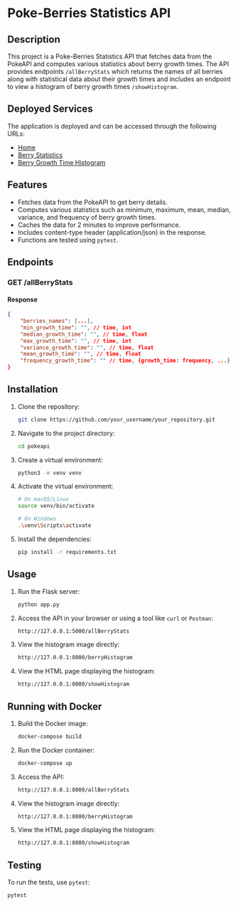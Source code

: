 # Poke-Berries Statistics API


## Description

This project is a Poke-Berries Statistics API that fetches data from the PokeAPI and computes various statistics about berry growth times. The API provides endpoints `/allBerryStats` which returns the names of all berries along with statistical data about their growth times and includes an endpoint to view a histogram of berry growth times `/showHistogram`.

## Deployed Services

The application is deployed and can be accessed through the following URLs:

- [Home](https://dgquintero.pythonanywhere.com/)
- [Berry Statistics](https://dgquintero.pythonanywhere.com/allBerryStats)
- [Berry Growth Time Histogram](https://dgquintero.pythonanywhere.com/showHistogram)

## Features

- Fetches data from the PokeAPI to get berry details.
- Computes various statistics such as minimum, maximum, mean, median, variance, and frequency of berry growth times.
- Caches the data for 2 minutes to improve performance.
- Includes content-type header (application/json) in the response.
- Functions are tested using `pytest`.

## Endpoints

### GET /allBerryStats

#### Response
```json
{
    "berries_names": [...],
    "min_growth_time": "", // time, int
    "median_growth_time": "", // time, float
    "max_growth_time": "", // time, int
    "variance_growth_time": "", // time, float
    "mean_growth_time": "", // time, float
    "frequency_growth_time": "" // time, {growth_time: frequency, ...}
}
````

## Installation

1. Clone the repository:
    ```bash
    git clone https://github.com/your_username/your_repository.git
    ```

2. Navigate to the project directory:
    ```bash
    cd pokeapi
    ```

3. Create a virtual environment:
    ```bash
    python3 -m venv venv
    ```

4. Activate the virtual environment:
    ```bash
    # On macOS/Linux
    source venv/bin/activate

    # On Windows
    .\venv\Scripts\activate
    ```

5. Install the dependencies:
    ```bash
    pip install -r requirements.txt
    ```

## Usage

1. Run the Flask server:
    ```bash
    python app.py
    ```

2. Access the API in your browser or using a tool like `curl` or `Postman`:
    ```bash
    http://127.0.0.1:5000/allBerryStats
    ```

3. View the histogram image directly:
    ```bash
    http://127.0.0.1:8000/berryHistogram
    ```

4. View the HTML page displaying the histogram:
    ```bash
    http://127.0.0.1:8000/showHistogram
    ```

## Running with Docker

1. Build the Docker image:
    ```bash
    docker-compose build
    ```

2. Run the Docker container:
    ```bash
    docker-compose up
    ```

3. Access the API:
    ```bash
    http://127.0.0.1:8000/allBerryStats
    ```

4. View the histogram image directly:
    ```bash
    http://127.0.0.1:8000/berryHistogram
    ```

5. View the HTML page displaying the histogram:
    ```bash
    http://127.0.0.1:8000/showHistogram
    ```


## Testing

To run the tests, use `pytest`:
```bash
pytest

